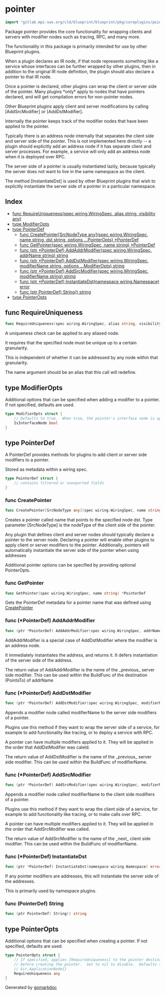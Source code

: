 <!-- Code generated by gomarkdoc. DO NOT EDIT -->

# pointer

```go
import "gitlab.mpi-sws.org/cld/blueprint/blueprint/pkg/coreplugins/pointer"
```

Package pointer provides the core functionality for wrapping clients and servers with modifier nodes such as tracing, RPC, and many more.

The functionality in this package is primarily intended for use by other Blueprint plugins.

When a plugin declares an IR node, if that node represents something like a service whose interfaces can be further wrapped by other plugins, then in addition to the original IR node definition, the plugin should also declare a pointer to that IR node.

Once a pointer is declared, other plugins can wrap the client or server side of the pointer. Many plugins \*only\* apply to nodes that have pointers declared, and will get compilation errors for non\-pointer nodes.

Other Blueprint plugins apply client and server modifications by calling \[AddSrcModifier\] or \[AddDstModifier\].

Internally the pointer keeps track of the modifier nodes that have been applied to the pointer.

Typically there is an address node internally that separates the client side and server side of the pointer. This is not implemented here directly \-\- a plugin should explicitly add an address node if it has separate client and server processes. For example, a service will only add an address node when it is deployed over RPC.

The server side of a pointer is usually instantiated lazily, because typically the server does not want to live in the same namespace as the client.

The method \[InstantiateDst\] is used by other Blueprint plugins that wish to explicitly instantiate the server side of a pointer in a particular namespace.

## Index

- [func RequireUniqueness\(spec wiring.WiringSpec, alias string, visibility any\)](<#RequireUniqueness>)
- [type ModifierOpts](<#ModifierOpts>)
- [type PointerDef](<#PointerDef>)
  - [func CreatePointer\[SrcNodeType any\]\(spec wiring.WiringSpec, name string, dst string, options ...PointerOpts\) \*PointerDef](<#CreatePointer>)
  - [func GetPointer\(spec wiring.WiringSpec, name string\) \*PointerDef](<#GetPointer>)
  - [func \(ptr \*PointerDef\) AddAddrModifier\(spec wiring.WiringSpec, addrName string\) string](<#PointerDef.AddAddrModifier>)
  - [func \(ptr \*PointerDef\) AddDstModifier\(spec wiring.WiringSpec, modifierName string, options ...ModifierOpts\) string](<#PointerDef.AddDstModifier>)
  - [func \(ptr \*PointerDef\) AddSrcModifier\(spec wiring.WiringSpec, modifierName string\) string](<#PointerDef.AddSrcModifier>)
  - [func \(ptr \*PointerDef\) InstantiateDst\(namespace wiring.Namespace\) error](<#PointerDef.InstantiateDst>)
  - [func \(ptr PointerDef\) String\(\) string](<#PointerDef.String>)
- [type PointerOpts](<#PointerOpts>)


<a name="RequireUniqueness"></a>
## func RequireUniqueness

```go
func RequireUniqueness(spec wiring.WiringSpec, alias string, visibility any)
```

A uniqueness check can be applied to any aliased node.

It requires that the specified node must be unique up to a certain granularity.

This is independent of whether it can be addressed by any node within that granularity.

The name argument should be an alias that this call will redefine.

<a name="ModifierOpts"></a>
## type ModifierOpts

Additional options that can be specified when adding a modifier to a pointer. If not specified, defaults are used.

```go
type ModifierOpts struct {
    // Defaults to true.  When true, the pointer's interface node is updated
    IsInterfaceNode bool
}
```

<a name="PointerDef"></a>
## type PointerDef

A PointerDef provides methods for plugins to add client or server side modifiers to a pointer.

Stored as metadata within a wiring spec.

```go
type PointerDef struct {
    // contains filtered or unexported fields
}
```

<a name="CreatePointer"></a>
### func CreatePointer

```go
func CreatePointer[SrcNodeType any](spec wiring.WiringSpec, name string, dst string, options ...PointerOpts) *PointerDef
```

Creates a pointer called name that points to the specified node dst. Type parameter \[SrcNodeType\] is the nodeType of the client side of the pointer.

Any plugin that defines client and server nodes should typically declare a pointer to the server node. Declaring a pointer will enable other plugins to apply client or server modifiers to the pointer. Additionally, pointers will automatically instantiate the server side of the pointer when using addresses

Additional pointer options can be specified by providing optional PointerOpts.

<a name="GetPointer"></a>
### func GetPointer

```go
func GetPointer(spec wiring.WiringSpec, name string) *PointerDef
```

Gets the PointerDef metadata for a pointer name that was defined using [CreatePointer](<#CreatePointer>)

<a name="PointerDef.AddAddrModifier"></a>
### func \(\*PointerDef\) AddAddrModifier

```go
func (ptr *PointerDef) AddAddrModifier(spec wiring.WiringSpec, addrName string) string
```

AddAddrModifier is a special case of AddDstModifier where the modifier is an address node.

It immediately instantiates the address, and returns it. It defers instantiation of the server side of the address.

The return value of AddAddrModifier is the name of the \_previous\_ server side modifier. This can be used within the BuildFunc of the destination \(PointsTo\) of addrName

<a name="PointerDef.AddDstModifier"></a>
### func \(\*PointerDef\) AddDstModifier

```go
func (ptr *PointerDef) AddDstModifier(spec wiring.WiringSpec, modifierName string, options ...ModifierOpts) string
```

Appends a modifier node called modifierName to the server side modifiers of a pointer.

Plugins use this method if they want to wrap the server side of a service, for example to add functionality like tracing, or to deploy a service with RPC.

A pointer can have multiple modifiers applied to it. They will be applied in the order that AddDstModifier was caleld.

The return value of AddDstModifier is the name of the \_previous\_ server side modifier. This can be used within the BuildFunc of modifierName.

<a name="PointerDef.AddSrcModifier"></a>
### func \(\*PointerDef\) AddSrcModifier

```go
func (ptr *PointerDef) AddSrcModifier(spec wiring.WiringSpec, modifierName string) string
```

Appends a modifier node called modifierName to the client side modifiers of a pointer.

Plugins use this method if they want to wrap the client side of a service, for example to add functionality like tracing, or to make calls over RPC.

A pointer can have multiple modifiers applied to it. They will be applied in the order that AddSrcModifier was called.

The return value of AddSrcModifier is the name of the \_next\_ client side modifier. This can be used within the BuildFunc of modifierName.

<a name="PointerDef.InstantiateDst"></a>
### func \(\*PointerDef\) InstantiateDst

```go
func (ptr *PointerDef) InstantiateDst(namespace wiring.Namespace) error
```

If any pointer modifiers are addresses, this will instantiate the server side of the addresses.

This is primarily used by namespace plugins.

<a name="PointerDef.String"></a>
### func \(PointerDef\) String

```go
func (ptr PointerDef) String() string
```



<a name="PointerOpts"></a>
## type PointerOpts

Additional options that can be specified when creating a pointer. If not specified, defaults are used.

```go
type PointerOpts struct {
    // If specified, applies [RequireUniqueness] to the pointer destination
    // before creating the pointer.  Set to nil to disable.  Defaults to
    // &ir.ApplicationNode{}
    RequireUniqueness any
}
```

Generated by [gomarkdoc](<https://github.com/princjef/gomarkdoc>)
